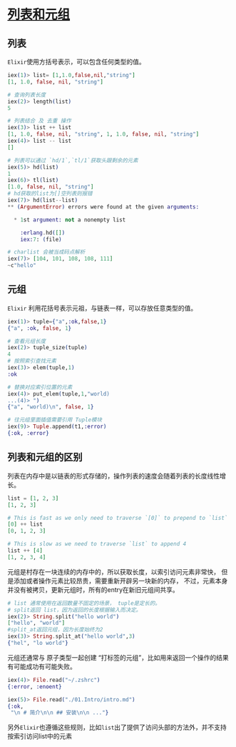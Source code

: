 # [列表和元组](https://github.com/elixir-lang/elixir/blob/v1.17.2/lib/elixir/pages/getting-started/lists-and-tuples.md)

## 列表

`Elixir`使用方括号表示，可以包含任何类型的值。

```elixir
iex(1)> list= [1,1.0,false,nil,"string"]
[1, 1.0, false, nil, "string"]

# 查询列表长度
iex(2)> length(list)
5

# 列表结合 及 去重 操作
iex(3)> list ++ list
[1, 1.0, false, nil, "string", 1, 1.0, false, nil, "string"]
iex(4)> list -- list
[]

# 列表可以通过 `hd/1`,`tl/1`获取头跟剩余的元素
iex(5)> hd(list)
1
iex(6)> tl(list)
[1.0, false, nil, "string"]
# hd获取的list为[]空列表则报错
iex(7)> hd(list--list)
** (ArgumentError) errors were found at the given arguments:

  * 1st argument: not a nonempty list

    :erlang.hd([])
    iex:7: (file)

# charlist 会被当成码点解析
iex(7)> [104, 101, 108, 108, 111]
~c"hello"

```

## 元组

`Elixir` 利用花括号表示元祖，与链表一样，可以存放任意类型的值。

```elixir
iex(1)> tuple={"a",:ok,false,1}
{"a", :ok, false, 1}

# 查看元组长度
iex(2)> tuple_size(tuple)
4
# 按照索引查找元素
iex(3)> elem(tuple,1)
:ok

# 替换对应索引位置的元素
iex(4)> put_elem(tuple,1,"world)
...(4)> ")
{"a", "world)\n", false, 1}

# 往元组里面插值需要引用 Tuple模块
iex(9)> Tuple.append(t1,:error)
{:ok, :error}
```

## 列表和元组的区别

列表在内存中是以链表的形式存储的，操作列表的速度会随着列表的长度线性增长。

```elixir
list = [1, 2, 3]
[1, 2, 3]

# This is fast as we only need to traverse `[0]` to prepend to `list`
[0] ++ list
[0, 1, 2, 3]

# This is slow as we need to traverse `list` to append 4
list ++ [4]
[1, 2, 3, 4]

```

元组是村存在一块连续的内存中的，所以获取长度，以索引访问元素非常快，
但是添加或者操作元素比较昂贵，需要重新开辟另一块新的内存，
不过，元素本身并没有被拷贝，更新元组时，所有的entry在新旧元组间共享。

```elixir
# list 通常使用在返回数量不固定的场景， tuple是定长的。
# split返回 list，因为返回的长度根据输入而决定。
iex(2)> String.split("hello world")
["hello", "world"]
#split_at返回元组，因为长度始终为2
iex(3)> String.split_at("hello world",3)
{"hel", "lo world"}
```

元组还通常与 原子类型一起创建 “打标签的元组”，比如用来返回一个操作的结果有可能成功有可能失败。

```elixir
iex(4)> File.read("~/.zshrc")
{:error, :enoent}

iex(5)> File.read("./01.Intro/intro.md")
{:ok,
 "\n # 简介\n\n ## 安装\n\n ..."}
```

另外`Elixir`也遵循这些规则，比如`list`出了提供了访问头部的方法外，并不支持按索引访问list中的元素